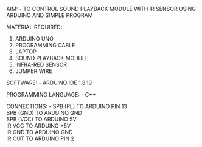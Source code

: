 AIM: - TO CONTROL SOUND PLAYBACK MODULE  WITH IR SENSOR USING ARDUINO AND SIMPLE PROGRAM

MATERIAL REQUIRED:-
1. ARDUINO UNO
2. PROGRAMMING CABLE
3. LAPTOP
4. SOUND PLAYBACK MODULE
5. INFRA-RED SENSOR
6.  JUMPER WIRE
   
SOFTWARE: - ARDUINO IDE 1.8.19

PROGRAMMING LANGUAGE: - C++

CONNECTIONS: - SPB (PL) TO ARDUINO PIN 13<br>
                                SPB (GND) TO ARDUINO GND<br>
                                SPB (VCC) TO ARDUINO 5V<br>
   IR VCC TO ARDUINO +5V<br>
   		   IR GND TO ARDUINO GND<br>
   IR OUT TO ARDUINO PIN 2
